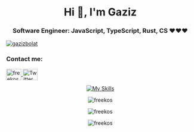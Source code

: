 <h1 align="center">Hi 👋, I'm Gaziz</h1>
<h3 align="center">Software Engineer: JavaScript, TypeScript, Rust, CS ❤️❤️❤️</h3>

<p align="left"> 
  <a href="https://twitter.com/gazizbolat" target="blank">
    <img src="https://img.shields.io/twitter/follow/gazizbolat?logo=twitter&style=for-the-badge" alt="gazizbolat" />
  </a> 
</p>

<h3>Contact me:</h3>
<p align="left">
  <a href="https://dev.to/@freekos" target="blank">
    <img align="center" src="https://user-images.githubusercontent.com/81808264/213630380-b3e95ec2-e416-42fc-b207-3ea0e2d21f99.png" alt="freekos" height="30" width="40" />
  </a>
  <a href="https://twitter.com/gazizbolat" target="blank">
    <img align="center" src="https://raw.githubusercontent.com/rahuldkjain/github-profile-readme-generator/master/src/images/icons/Social/twitter.svg" alt="Twitter" height="30" width="40" />
  </a>
</p>

<p align="center">
  <a href="https://skillicons.dev/icons?i=javascript,typescript,rust,html,css,scss,emotion,materialui,styledcomponents,react,nextjs,remix,svelte,astro,reactivex,redux,solidity,vite,webpack,jest,firebase,figma,nodejs,express,nestjs,mongodb,postgres,git,github" target="blank">
    <img src="https://skillicons.dev/icons?i=javascript,typescript,rust,html,css,scss,emotion,materialui,styledcomponents,react,nextjs,remix,svelte,astro,reactivex,redux,solidity,vite,webpack,jest,firebase,figma,nodejs,express,nestjs,mongodb,postgres,git,github" alt="My Skills" />
  </a>
</p>

<p align="center">
  <img src="https://github-readme-stats.vercel.app/api?username=freekos&show_icons=true&locale=en" alt="freekos" />
</p>

<p align="center">
  <img src="https://github-readme-stats.vercel.app/api/top-langs?username=freekos&show_icons=true&locale=en&layout=compact" alt="freekos" />
</p>

<p align="center">
  <img src="https://github-readme-streak-stats.herokuapp.com/?user=freekos" alt="freekos" />
</p>
